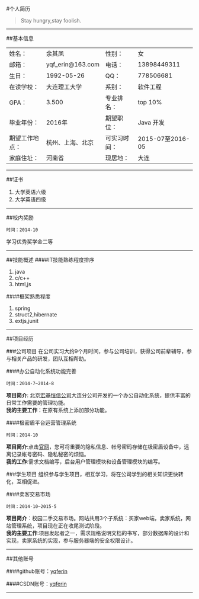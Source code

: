 #个人简历

> Stay hungry,stay foolish.

---

##基本信息

<table>
    <tr>
        <td>姓名：</td><td>余其凤</td><td>性别：</td><td>女</td>
    </tr>
    <tr>
        <td>邮箱：</td><td>yqf_erin@163.com</td><td>电话：</td><td>13898449311</td>
    </tr>
    <tr>
    <td>生日：</td><td>1992-05-26</td><td>QQ：</td><td>778506681</td>
    </tr>
    <tr>
    <td>在读学校：</td><td>大连理工大学</td><td>系别：</td><td>软件工程</td>
    </tr>
    <tr>
    <td>GPA：</td><td>3.500</td><td>专业排名：</td><td>top 10%</td>
    </tr>
    <tr>
    <td>毕业年份：</td><td>2016年</td><td>期望职位：</td><td>Java 开发</td>
    </tr>
    <tr>
    <td>期望工作地点：</td><td>杭州、上海、北京</td><td>可实习时间：</td><td>2015-07至2016-05</td>
    </tr>
    <tr>
    <td>家庭住址：</td><td>河南省</td><td>现居地：</td><td>大连</td>
    </tr>
</table>


---



##证书
1. 大学英语六级 
2. 大学英语四级 


---

##校内奖励

`时间：2014-10`

学习优秀奖学金二等


---


##技能概述
####IT技能熟练程度排序
1. java
2. c/c++
3. html,js

####框架熟悉程度
1. spring
2. struct2,hibernate
3. extjs,junit


---



##项目经历

###公司项目
在公司实习大约9个月时间，参与公司培训，获得公司前辈辅导，参与相关产品的研发，团队互相帮助。

####办公自动化系统功能完善

`时间：2014-7~2014-8`

**项目简介**: 北京[宏基恒信公司](http://www.higinet.com.cn/)大连分公司开发的一个办公自动化系统，提供丰富的日常工作需要的管理功能。   
**我的主要工作**：在原有系统上添加部分功能。


####极密盾平台运营管理系统

`时间：2014-10`

**项目简介**:点击[官网](http://www.jimidun.com)，您可将重要的隐私信息、帐号密码存储在极密盾设备中，远离记录帐号密码、隐私秘密的烦恼。   
**我的工作**:需求文档编写，后台用户管理模块和设备管理模块的编写。



###学生项目
组织参与学生项目，相互学习，将在公司学到的相关知识更快转化，互相促进。

####卖客交易市场

`时间：2014-10~2015-5`

**项目简介**：校园二手交易市场。网站共用3个子系统：买家web端，卖家系统，网站管理系统，项目现在正在收尾测试阶段。   
**我的主要工作**:项目发起者之一，需求规格说明文档的书写，部分数据库的设计和实现，卖家系统的实现，参与服务器端的安全权限设计。


---

##其他账号

####github账号：[yqferin](https://github.com/yqferin)   

####CSDN账号：[yqferin](http://blog.csdn.net/yqferin/article)


---
